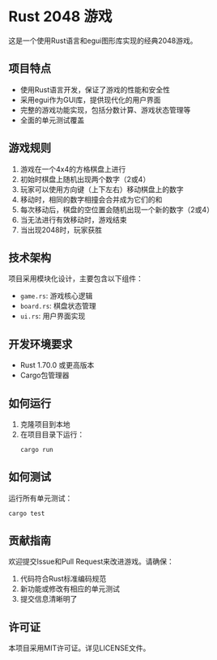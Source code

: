 # Rust 2048 游戏

这是一个使用Rust语言和egui图形库实现的经典2048游戏。

## 项目特点

- 使用Rust语言开发，保证了游戏的性能和安全性
- 采用egui作为GUI库，提供现代化的用户界面
- 完整的游戏功能实现，包括分数计算、游戏状态管理等
- 全面的单元测试覆盖

## 游戏规则

1. 游戏在一个4x4的方格棋盘上进行
2. 初始时棋盘上随机出现两个数字（2或4）
3. 玩家可以使用方向键（上下左右）移动棋盘上的数字
4. 移动时，相同的数字相撞会合并成为它们的和
5. 每次移动后，棋盘的空位置会随机出现一个新的数字（2或4）
6. 当无法进行有效移动时，游戏结束
7. 当出现2048时，玩家获胜

## 技术架构

项目采用模块化设计，主要包含以下组件：

- `game.rs`: 游戏核心逻辑
- `board.rs`: 棋盘状态管理
- `ui.rs`: 用户界面实现

## 开发环境要求

- Rust 1.70.0 或更高版本
- Cargo包管理器

## 如何运行

1. 克隆项目到本地
2. 在项目目录下运行：
   ```bash
   cargo run
   ```

## 如何测试

运行所有单元测试：
```bash
cargo test
```

## 贡献指南

欢迎提交Issue和Pull Request来改进游戏。请确保：

1. 代码符合Rust标准编码规范
2. 新功能或修改有相应的单元测试
3. 提交信息清晰明了

## 许可证

本项目采用MIT许可证。详见LICENSE文件。